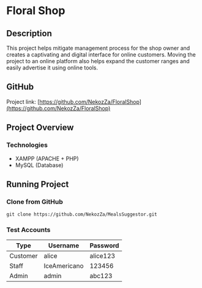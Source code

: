 # Floral Shop
## Description
This project helps mitigate management process for the shop owner and creates a captivating and digital interface for online customers. Moving the project to an online platform also helps expand the customer ranges and easily advertise it using online tools.
## GitHub
Project link: [https://github.com/NekozZa/FloralShop](https://github.com/NekozZa/FloralShop)
## Project Overview
### Technologies
- XAMPP (APACHE + PHP)
- MySQL (Database)
## Running Project
### Clone from GitHub
```
git clone https://github.com/NekozZa/MealsSuggestor.git
```
### Test Accounts
| Type | Username | Password |
| --- | --- | --- |
| Customer | alice | alice123 |
| Staff | IceAmericano | 123456 |
| Admin | admin | abc123 |

